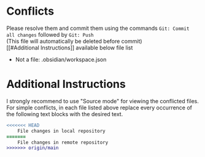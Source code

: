 # Conflicts

Please resolve them and commit them using the commands `Git: Commit all changes` followed by `Git: Push`  
(This file will automatically be deleted before commit)  
[[#Additional Instructions]] available below file list

- Not a file: .obsidian/workspace.json

# Additional Instructions

I strongly recommend to use "Source mode" for viewing the conflicted files. For simple conflicts, in each file listed above replace every occurrence of the following text blocks with the desired text.

```diff
<<<<<<< HEAD
    File changes in local repository
=======
    File changes in remote repository
>>>>>>> origin/main
```
